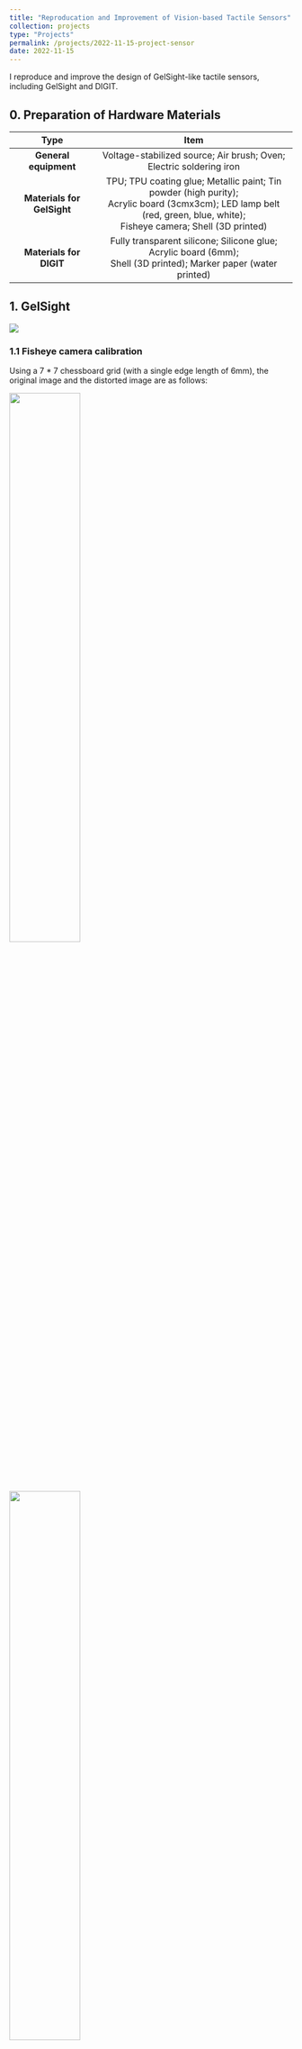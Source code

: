 ```yaml
---
title: "Reproducation and Improvement of Vision-based Tactile Sensors"
collection: projects
type: "Projects"
permalink: /projects/2022-11-15-project-sensor
date: 2022-11-15
---
```


I reproduce and improve the design of GelSight-like tactile sensors, including GelSight and DIGIT.

## 0. Preparation of Hardware Materials

|Type| Item|
|:---:|:---:|
|**General equipment**|Voltage-stabilized source; Air brush; Oven; Electric soldering iron|
|**Materials for GelSight**|TPU; TPU coating glue; Metallic paint; Tin powder (high purity);<br> Acrylic board (3cmx3cm); LED lamp belt (red, green, blue, white);<br> Fisheye camera; Shell (3D printed)|
|**Materials for DIGIT**|Fully transparent silicone; Silicone glue; Acrylic board (6mm); <br>Shell (3D printed); Marker paper (water printed)|


## 1. GelSight

<img src="{{ site.url }}/images/project-sensor/gelsight_soildworks.gif">

### 1.1 Fisheye camera calibration

Using a 7 * 7 chessboard grid (with a single edge length of 6mm), the original image and the distorted image are as follows:

<img src="{{ site.url }}/images/project-sensor/fisheye_2.jpg" width="50%" height="50%" align=center>

<img src="{{ site.url }}/images/project-sensor/fisheye_3.jpg" width="50%" height="50%" align=center>

The calibration method refers to [gelsight](https://github.com/wrslab/gelsight)

### 1.2 Reflection membrane production

For gel elsotmer, the 7cm * 7cm shockproof pad (made of TPU) sold online is used. According to the actual demand, it needs to be cut to about 2.5cm * 2.5cm.

For the production of reflection membrane, a relatively good process has been found as follows:

1. Cover one side of the silicone with tin powder (because the silicone itself is sticky, simply put the silicone in the tin powder; also, the tin powder must be relatively fine and not have a grainy texture);
2. Spray with metallic paint (be careful not to apply too much);
3. After the paint is roughly dried, cover the surface with TPU coating glue (which can protect the reflection membrane and improve its durability);
4. Continue drying.

**Attention! Protect the edges and sides of TPU throughout the entire process**

### 1.3 Finished product display

<img src="{{ site.url }}/images/project-sensor/gelsight_0.jpg" width="50%" height="50%" align=center>

- Depth reconstruction

<img src="{{ site.url }}/images/project-sensor/circle.png" width="50%" height="50%" align=center>

<img src="{{ site.url }}/images/project-sensor/moon.png" width="50%" height="50%" align=center>

- Equipped to robot arm

<img src="{{ site.url }}/images/project-sensor/robot_arm.jpg" width="50%" height="50%" align=center>

## 2. DIGIT

### 2.1 Production of gel elastomer and reflection membrane

1. 3D printed the gel mold of DIGIT, using food grade fully transparent liquid silicone with a shore hardness of 5 degrees, mixed with silicone A & B adhesive in a 1:1 ratio, heated in an oven at 90 ° C for 10 minutes;

<img src="{{ site.url }}/images/project-sensor/3dprint.jpg" width="50%" height="50%" align=center>

2. Dilute the hand feeling oil (hand feeling oil: curing agent: diluent=100:3:400) and evenly spray it on the surface of silicone to create a matte effect. First, let it stand at room temperature for 5-10 minutes, then heat it in an oven at 180-200 ° C for 15-20 minutes;
3. Dilute white silicone ink (ink: curing agent: diluent=100:3:500) and spray evenly on the surface of the hand felt oil using a air brush;
4. Use 6mm thick transparent acrylic board as the support of gel elastomer;
5. Use silicone glue to bond the acrylic board with the gel.

### 2.2 Production of markers

Using watermark techniques (similar to water soaked tattoo stickers)

The pattern of the marker is shown in the following figure:

<img src="{{ site.url }}/images/project-sensor/marker.png" width="50%" height="50%">

### 2.3 Finished product display

<img align="center" src="{{ site.url }}/images/project-sensor/digit_video.gif">